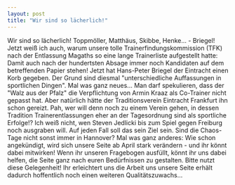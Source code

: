 ```yaml
---
layout: post
title: "Wir sind so lächerlich!"
---
```


Wir sind so lächerlich! Toppmöller, Matthäus, Skibbe, Henke... - Briegel! Jetzt weiß ich auch, warum unsere tolle Trainerfindungskommission (TFK) nach der Entlassung Magaths so eine lange Trainerliste aufgestellt hatte: Damit auch nach der hundertsten Absage immer noch Kandidaten auf dem betreffenden Papier stehen! Jetzt hat Hans-Peter Briegel der Eintracht einen Korb gegeben. Der Grund sind diesmal "unterschiedliche Auffassungen in sportlichen Dingen". Mal was ganz neues... Man darf spekulieren, dass der "Walz aus der Pfalz" die Verpflichtung von Armin Kraaz als Co-Trainer nicht gepasst hat. Aber natürlich hätte der Traditionsverein Eintracht Frankfurt ihn schon gereizt. Pah, wer will denn noch zu einem Verein gehen, in dessen Tradition Trainerentlassungen eher an der Tagesordnung sind als sportliche Erfolge!? Ich weiß nicht, wen Steven Jedlicki bis zum Spiel gegen Freiburg noch ausgraben will. Auf jeden Fall soll das sein Ziel sein. Sind die Chaos-Tage nicht sonst immer in Hannover? Mal was ganz anderes: Wie schon angekündigt, wird sich unsere Seite ab April stark verändern - und ihr könnt dabei mitwirken! Wenn ihr unseren Fragebogen ausfüllt, könnt ihr uns dabei helfen, die Seite ganz nach euren Bedürfnissen zu gestalten. Bitte nutzt diese Gelegenheit! Ihr erleichtert uns die Arbeit uns unsere Seite erhält dadurch hoffentlich noch einen weiteren Qualitätszuwachs...
